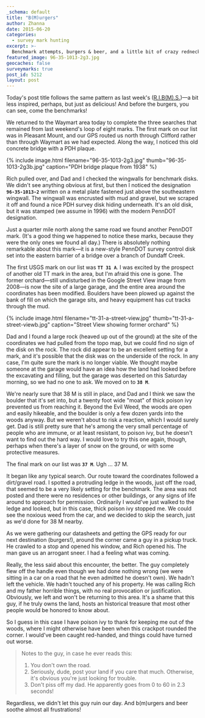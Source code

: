 ```yaml
---
_schema: default
title: "B(M)urgers"
author: Zhanna
date: 2015-06-20
categories:
  - survey mark hunting
excerpt: >-
  Benchmark attempts, burgers & beer, and a little bit of crazy redneck—what better way to spend a June day in NEPA?
featured_image: 96-35-1013-2g3.jpg
geocaches: false
surveymarks: true
post_id: 5212
layout: post                      
---
```


Today's post title follows the same pattern as last week's (<a href="/2015/06/13/r-i-bm-s/">R.I.B(M).S.</a>)—a bit less inspired, perhaps, but just as delicious! And before the burgers, you can see, come the benchmarks!

We returned to the Waymart area today to complete the three searches that remained from last weekend's loop of eight marks. The first mark on our list was in Pleasant Mount, and our GPS routed us north through Clifford rather than through Waymart as we had expected. Along the way, I noticed this old concrete bridge with a PDH plaque. 

{% include image.html filename="96-35-1013-2g3.jpg" thumb="96-35-1013-2g3b.jpg" caption="PDH bridge plaque from 1938" %}

Rich pulled over, and Dad and I checked the wingwalls for benchmark disks. We didn't see anything obvious at first, but then I noticed the designation **`96-35-1013-2`** written on a metal plate fastened just above the southeastern wingwall. The wingwall was encrusted with mud and gravel, but we scraped it off and found a nice PDH survey disk hiding underneath. It's an old disk, but it was stamped (we assume in 1996) with the modern PennDOT designation.

Just a quarter mile north along the same road we found another PennDOT mark. (It's a good thing we happened to notice these marks, because they were the only ones we found all day.) There is absolutely nothing remarkable about this mark—it is a new-style PennDOT survey control disk set into the eastern barrier of a bridge over a branch of Dundaff Creek.

The first USGS mark on our list was **`TT 31 A`**. I was excited by the prospect of another old TT mark in the area, but I'm afraid this one is gone. The former orchard—still undisturbed in the Google Street View image from 2008—is now the site of a large garage, and the entire area around the coordinates has been modified. Boulders have been plowed up against the bank of fill on which the garage sits, and heavy equipment has cut tracks through the mud. 

{% include image.html filename="tt-31-a-street-view.jpg" thumb="tt-31-a-street-viewb.jpg" caption="Street View showing former orchard" %}

Dad and I found a large rock (heaved up out of the ground) at the site of the coordinates we had pulled from the topo map, but we could find no sign of the disk on the rock. The rock did appear to be an excellent setting for a mark, and it's possible that the disk was on the underside of the rock. In any case, I'm quite sure the mark is no longer viable. We thought maybe someone at the garage would have an idea how the land had looked before the excavating and filling, but the garage was deserted on this Saturday morning, so we had no one to ask.  We moved on to **`38 M`**.

We're nearly sure that 38 M is still in place, and Dad and I think we saw the boulder that it's set into, but a twenty foot wide "moat" of thick poison ivy prevented us from reaching it. Beyond the Evil Weed, the woods are open and easily hikeable, and the boulder is only a few dozen yards into the woods anyway. But we weren't about to risk a reaction, which I would surely get. Dad is still pretty sure that he's among the very small percentage of people who are immune, or at least resistant, to poison ivy, but he doesn't want to find out the hard way. I would love to try this one again, though, perhaps when there's a layer of snow on the ground, or with some protective measures.

The final mark on our list was **`37 M`**. Ugh ... 37 M. 

It began like any typical search. Our route toward the coordinates followed a dirt/gravel road. I spotted a protruding ledge in the woods, just off the road, that seemed to be a very likely setting for the benchmark. The area was not posted and there were no residences or other buildings, or any signs of life around to approach for permission. Ordinarily I would've just walked to the ledge and looked, but in this case, thick poison ivy stopped me. We could see the noxious weed from the car, and we decided to skip the search, just as we'd done for 38 M nearby.

As we were gathering our datasheets and getting the GPS ready for our next destination (burgers!), around the corner came a guy in a pickup truck. He crawled to a stop and opened his window, and Rich opened his. The man gave us an arrogant sneer. I had a feeling what was coming.

Really, the less said about this encounter, the better. The guy completely flew off the handle even though we had done nothing wrong (we were sitting in a car on a road that he even admitted he doesn't own). We hadn't left the vehicle. We hadn't touched any of his property. He was calling Rich and my father horrible things, with no real provocation or justification. Obviously, we left and won't be returning to this area. It's a shame that this guy, if he truly owns the land, hosts an historical treasure that most other people would be honored to know about.

So I guess in this case I have poison ivy to thank for keeping me out of the woods, where I might otherwise have been when this crackpot rounded the corner. I would've been caught red-handed, and things could have turned out worse.


> Notes to the guy, in case he ever reads this:
> 1. You don't own the road.
> 2. Seriously, dude, post your land if you care that much. Otherwise, it's obvious you're just looking for trouble.
> 3. Don't piss off my dad. He apparently goes from 0 to 60 in 2.3 seconds!


Regardless, we didn't let this guy ruin our day. And b(m)urgers and beer soothe almost all frustrations!

